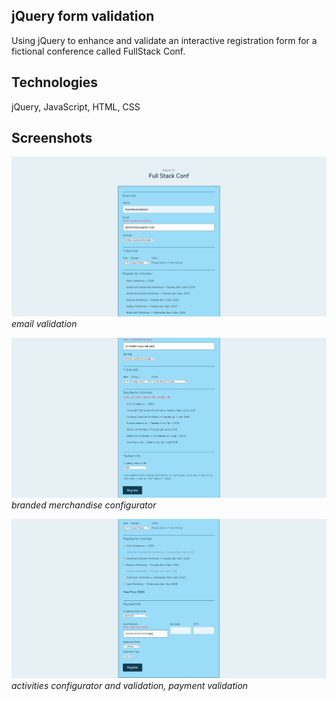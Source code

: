 ## jQuery form validation
Using jQuery to enhance and validate an interactive registration form for a fictional conference called FullStack Conf.

## Technologies
jQuery, JavaScript, HTML, CSS

## Screenshots
![image](https://raw.githubusercontent.com/onesoftwareengineer/techdegree-project-3/master/screenshot1.JPG)
*email validation*

![image](https://raw.githubusercontent.com/onesoftwareengineer/techdegree-project-3/master/screenshot2.JPG)
*branded merchandise configurator*

![image](https://raw.githubusercontent.com/onesoftwareengineer/techdegree-project-3/master/screenshot3.JPG)
*activities configurator and validation, payment validation*
